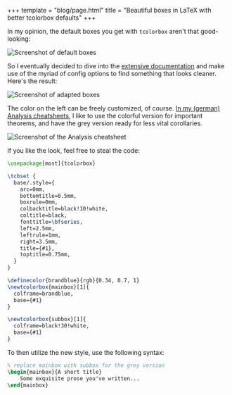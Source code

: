 +++
template = "blog/page.html"
title = "Beautiful boxes in LaTeX with better tcolorbox defaults"
+++

In my opinion, the default boxes you get with `tcolorbox` aren't that good-looking:

![Screenshot of default boxes](/img/tcolorbox_default.png)

So I eventually decided to dive into the [extensive documentation](https://texdoc.org/serve/tcolorbox.pdf/0) and make use of the myriad of config options to find something that looks cleaner. Here's the result:

![Screenshot of adapted boxes](/img/tcolorbox_adapted.png)

The color on the left can be freely customized, of course. [In my (german) Analysis cheatsheets](https://github.com/XYQuadrat/eth-cheatsheets), I like to use the colorful version for important theorems, and have the grey version ready for less vital corollaries. 

![Screenshot of the Analysis cheatsheet](/img/analysis_boxes.png)

If you like the look, feel free to steal the code:

```latex
\usepackage[most]{tcolorbox}

\tcbset {
  base/.style={
    arc=0mm, 
    bottomtitle=0.5mm,
    boxrule=0mm,
    colbacktitle=black!10!white, 
    coltitle=black, 
    fonttitle=\bfseries, 
    left=2.5mm,
    leftrule=1mm,
    right=3.5mm,
    title={#1},
    toptitle=0.75mm, 
  }
}

\definecolor{brandblue}{rgb}{0.34, 0.7, 1}
\newtcolorbox{mainbox}[1]{
  colframe=brandblue, 
  base={#1}
}

\newtcolorbox{subbox}[1]{
  colframe=black!30!white,
  base={#1}
}
```

To then utilize the new style, use the following syntax:
```latex
% replace mainbox with subbox for the grey version
\begin{mainbox}{A short title} 
    Some exquisite prose you've written...
\end{mainbox}
```